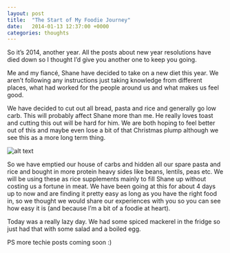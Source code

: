```yaml
---
layout: post
title:  "The Start of My Foodie Journey"
date:   2014-01-13 12:37:00 +0000
categories: thoughts
---
```


So it’s 2014, another year. All the posts about new year resolutions have died down so I thought I’d give you another one to keep you going.

Me and my fiancé, Shane have decided to take on a new diet this year. We aren’t following any instructions just taking knowledge from different places,
what had worked for the people around us and what makes us feel good.

We have decided to cut out all bread, pasta and rice and generally go low carb. This will probably affect Shane more than me. He really loves toast
and cutting this out will be hard for him. We are both hoping to feel better out of this and maybe even lose a bit of that Christmas plump although we see this as a more long term thing.

![alt text](https://lh6.googleusercontent.com/-T5TODF2-0HE/UtRBAWDYsCI/AAAAAAAAcAs/ohf_KrtBPwM/w162-h214-p-no/2014-01-13 "Fish")

So we have emptied our house of carbs and hidden all our spare pasta and rice and bought in more protein heavy sides like beans, lentils, peas etc.
We will be using these as rice supplements mainly to fill Shane up without costing us a fortune in meat. We have been going at this for about 4 days
up to now and are finding it pretty easy as long as you have the right food in, so we thought we would share our experiences with you so you can see
how easy it is (and because I’m a bit of a foodie at heart).

Today was a really lazy day. We had some spiced mackerel in the fridge so just had that with some salad and a boiled egg.

PS more techie posts coming soon :)
